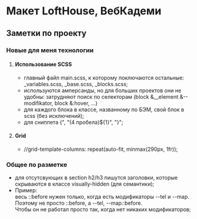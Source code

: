# Макет LoftHouse, ВебКадеми

## Заметки по проекту

### Новые для меня технологии

1. #### Использование SCSS
   - главный файл main.scss, к которому поключаются остальные: _variables.scss, _base.scss, _blocks.scss;
   - используются амперсанды, но для больших проектов они не удобны: затрудняют поиск по селекторам (block &__element &--modifikator, block &:hover, ...)
   - для каждого блока в классе, названному по БЭМ, свой блок в scss (без исключений);
   - для сниппета {", "(4 пробела)${1}", "}";

       
2. #### Grid
   - //grid-template-columns: repeat(auto-fit, minmax(290px, 1fr)); 
  
### Общее по разметке

   - для отсутсвующих в section h2/h3 пишутся заголовки, которые скрываются в классе visually-hidden (для семантики);
   - Пример:  
     весь ::before нужен только, когда есть модификаторы --tel и --map.   
     Поэтому не просто ::before, а --tel, --map::before.  
     Чтобы он не работал просто так, когда нет никаких модификаторов;  
